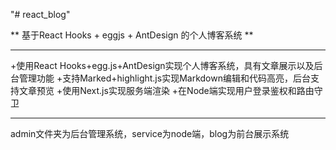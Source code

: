 "# react_blog" 

** 基于React Hooks + eggjs + AntDesign 的个人博客系统 **

****

+使用React Hooks+egg.js+AntDesign实现个人博客系统，具有文章展示以及后台管理功能
+支持Marked+highlight.js实现Markdown编辑和代码高亮，后台支持文章预览
+使用Next.js实现服务端渲染
+在Node端实现用户登录鉴权和路由守卫

****

admin文件夹为后台管理系统，service为node端，blog为前台展示系统

